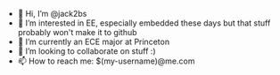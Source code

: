 
- 👋 Hi, I’m @jack2bs
- 👀 I’m interested in EE, especially embedded these days but that stuff probably won't make it to github
- 🌱 I’m currently an ECE major at Princeton
- 💞️ I’m looking to collaborate on stuff :)
- 📫 How to reach me: $(my-username)@me.com
